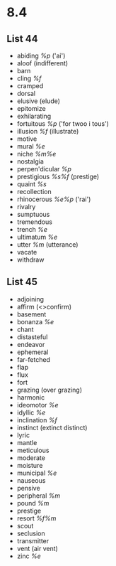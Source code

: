 # 8.4
## List 44
* abiding *%p* ('ai')
* aloof (indifferent)
* barn
* cling *%f*
* cramped
* dorsal
* elusive (elude)
* epitomize
* exhilarating
* fortuitous *%p* ('for twoo i tous')
* illusion *%f* (illustrate)
* motive
* mural *%e*
* niche *%m%e*
* nostalgia
* perpen'dicular *%p*
* prestigious *%s%f* (prestige)
* quaint *%s*
* recollection
* rhinocerous *%e%p* ('rai')
* rivalry
* sumptuous
* tremendous
* trench *%e*
* ultimatum *%e*
* utter *%m* (utterance)
* vacate
* withdraw

## List 45
* adjoining
* affirm (<>confirm)
* basement
* bonanza *%e*
* chant
* distasteful
* endeavor
* ephemeral
* far-fetched
* flap
* flux
* fort
* grazing (over grazing)
* harmonic 
* ideomotor *%e*
* idyllic *%e* 
* inclination *%f*
* instinct (extinct distinct)
* lyric
* mantle
* meticulous
* moderate
* moisture
* municipal *%e*
* nauseous
* pensive
* peripheral *%m* 
* pound *%m*
* prestige
* resort *%f%m*
* scout
* seclusion
* transmitter
* vent (air vent)
* zinc *%e*